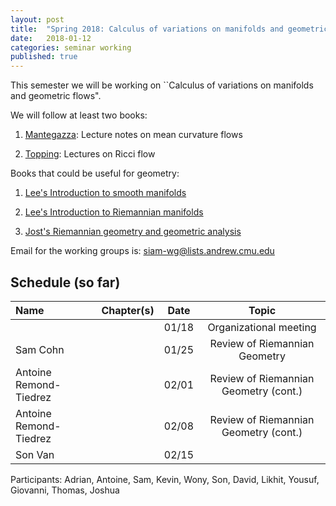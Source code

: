 ```yaml
---
layout: post
title:  "Spring 2018: Calculus of variations on manifolds and geometric flows"
date:   2018-01-12
categories: seminar working
published: true
---
```

This semester we will be working on ``Calculus of variations on manifolds and geometric flows".

We will follow at least two books:

1. [Mantegazza](http://www.springer.com/us/book/9783034801447): Lecture notes on mean curvature flows

2. [Topping](http://homepages.warwick.ac.uk/~maseq/RFnotes.html): Lectures on Ricci flow

Books that could be useful for geometry:

1. [Lee's Introduction to smooth manifolds](https://link.springer.com/book/10.1007%2F978-1-4419-9982-5)

2. [Lee's Introduction to Riemannian manifolds](https://link.springer.com/book/10.1007%2Fb98852)

3. [Jost's Riemannian geometry and geometric analysis](https://link.springer.com/book/10.1007%2F978-3-319-61860-9)

Email for the working groups is: siam-wg@lists.andrew.cmu.edu

## Schedule (so far) ##

| Name                          | Chapter(s)     | Date                  | Topic                                                         |
|:-----------------------------|:--------------:|:----------------------:|:--------------------------------------------------------------:|
|                              |                | 01/18                 |   Organizational meeting          |
| Sam Cohn		       |                | 01/25                 | Review of Riemannian Geometry     |
| Antoine Remond-Tiedrez       |                | 02/01                 |Review of Riemannian Geometry (cont.)	|
| Antoine Remond-Tiedrez       |                | 02/08                 |Review of Riemannian Geometry (cont.)   |
| Son Van			|		| 02/15			|			|

Participants: Adrian, Antoine, Sam, Kevin, Wony, Son, David, Likhit, Yousuf, Giovanni, Thomas, Joshua
